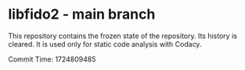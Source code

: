 # libfido2 - main branch

This repository contains the frozen state of the repository.
Its history is cleared. It is used only for static code
analysis with Codacy.

Commit Time: 1724809485